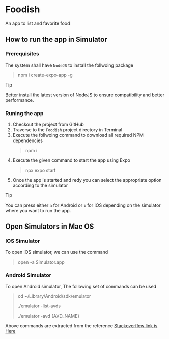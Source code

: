 # Foodish
An app to list and favorite food

## How to run the app in Simulator

### Prerequisites

The system shall have `NodeJS` to install the follwoing package

>
> npm i create-expo-app -g
>

> [!TIP]
> Better install the latest version of NodeJS to ensure compatibility and better performance.

### Runing the app

1. Checkout the project from GitHub
2. Traverse to the `Foodish` project directory in Terminal
3. Execute the follwoing command to download all required NPM dependencies
    >
    > npm i
    >
4. Execute the given command to start the app using Expo
    >
    > npx expo start
    >
5. Once the app is started and redy you can select the appropriate option according to the simulator

> [!TIP]
> You can press either `a` for Android or `i` for IOS depending on the simulator where you want to run the app.

## Open Simulators in Mac OS

### IOS Simulator

To open IOS simulator, we can use the command 

>
> open -a Simulator.app
>

### Android Simulator

To open Android simulator, The following set of commands can be used

>
> cd ~/Library/Android/sdk/emulator
>
> ./emulator -list-avds
>
> ./emulator -avd {AVD_NAME}
>

Above commands are extracted from the reference [Stackoverflow link is Here](https://stackoverflow.com/questions/4974568/how-do-i-launch-the-android-emulator-from-the-command-line)

